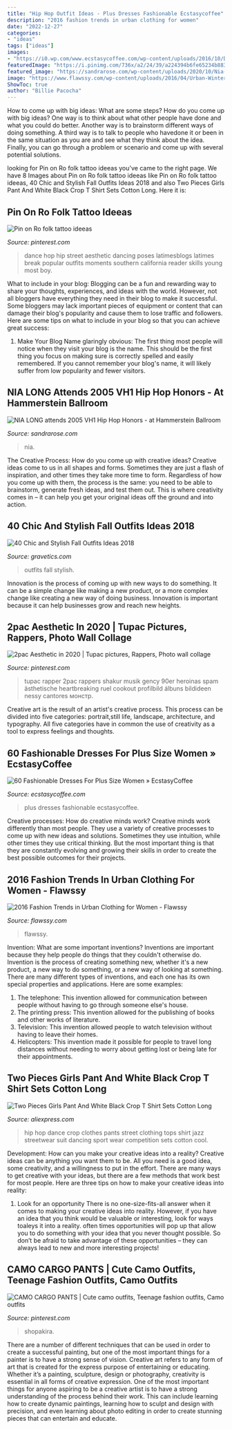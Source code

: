 ```yaml
---
title: "Hip Hop Outfit Ideas - Plus Dresses Fashionable Ecstasycoffee"
description: "2016 fashion trends in urban clothing for women"
date: "2022-12-27"
categories:
- "ideas"
tags: ["ideas"]
images:
- "https://i0.wp.com/www.ecstasycoffee.com/wp-content/uploads/2016/10/Dresses-For-Plus-Size-Women-8.jpg?resize=564,935"
featuredImage: "https://i.pinimg.com/736x/a2/24/39/a224394b6fe65234b883ad1185862b6b.jpg"
featured_image: "https://sandrarose.com/wp-content/uploads/2020/10/Nia-Long-wenn313043.jpg"
image: "https://www.flawssy.com/wp-content/uploads/2016/04/Urban-Winter-Fashion-Women.jpg"
ShowToc: true
author: "Billie Pacocha"
---
```



How to come up with big ideas: What are some steps?
How do you come up with big ideas? One way is to think about what other people have done and what you could do better. Another way is to brainstorm different ways of doing something. A third way is to talk to people who havedone it or been in the same situation as you are and see what they think about the idea. Finally, you can go through a problem or scenario and come up with several potential solutions.

	

		
looking for Pin on Ro folk tattoo ideeas you've came to the right page. We have 8 Images about Pin on Ro folk tattoo ideeas like Pin on Ro folk tattoo ideeas, 40 Chic and Stylish Fall Outfits Ideas 2018 and also Two Pieces Girls Pant And White Black Crop T Shirt Sets Cotton Long. Here it is:
		
    
## Pin On Ro Folk Tattoo Ideeas

<img loading=lazy src="https://i.pinimg.com/736x/d3/6d/30/d36d30882fdd7f4d48500b6fb12e8ed4.jpg" onerror="this.onerror=null;this.src='https://tse3.mm.bing.net/th?id=OIP.wnF9lpL7iAPgaOrMuQgdWAAAAA&amp;pid=15.1';" alt="Pin on Ro folk tattoo ideeas">

_Source: pinterest.com_

>dance hop hip street aesthetic dancing poses latimesblogs latimes break popular outfits moments southern california reader skills young most boy. 

	

What to include in your blog:
Blogging can be a fun and rewarding way to share your thoughts, experiences, and ideas with the world. However, not all bloggers have everything they need in their blog to make it successful. Some bloggers may lack important pieces of equipment or content that can damage their blog's popularity and cause them to lose traffic and followers. Here are some tips on what to include in your blog so that you can achieve great success:
1. Make Your Blog Name glaringly obvious: The first thing most people will notice when they visit your blog is the name. This should be the first thing you focus on making sure is correctly spelled and easily remembered. If you cannot remember your blog's name, it will likely suffer from low popularity and fewer visitors.


    
## NIA LONG Attends 2005 VH1 Hip Hop Honors - At Hammerstein Ballroom

<img loading=lazy src="https://sandrarose.com/wp-content/uploads/2020/10/Nia-Long-wenn313043.jpg" onerror="this.onerror=null;this.src='https://tse4.mm.bing.net/th?id=OIP.ohlIrXs-NkrWSH7Ufr8RYwHaLH&amp;pid=15.1';" alt="NIA LONG attends 2005 VH1 Hip Hop Honors - at Hammerstein Ballroom">

_Source: sandrarose.com_

>nia. 

	

The Creative Process: How do you come up with creative ideas?
Creative ideas come to us in all shapes and forms. Sometimes they are just a flash of inspiration, and other times they take more time to form. Regardless of how you come up with them, the process is the same: you need to be able to brainstorm, generate fresh ideas, and test them out. This is where creativity comes in – it can help you get your original ideas off the ground and into action.

    
## 40 Chic And Stylish Fall Outfits Ideas 2018

<img loading=lazy src="https://www.gravetics.com/wp-content/uploads/2017/10/womens-white-scoop-neck-long-sleeved-shirt.jpg" onerror="this.onerror=null;this.src='https://tse4.mm.bing.net/th?id=OIP.tu-ozXNFGEx8UxNvPfsdcAHaRX&amp;pid=15.1';" alt="40 Chic and Stylish Fall Outfits Ideas 2018">

_Source: gravetics.com_

>outfits fall stylish. 

	

Innovation is the process of coming up with new ways to do something. It can be a simple change like making a new product, or a more complex change like creating a new way of doing business. Innovation is important because it can help businesses grow and reach new heights.

    
## 2pac Aesthetic In 2020 | Tupac Pictures, Rappers, Photo Wall Collage

<img loading=lazy src="https://i.pinimg.com/736x/ed/40/87/ed40874eb10ab9f4e09ea0ca1a6f55dd.jpg" onerror="this.onerror=null;this.src='https://tse2.mm.bing.net/th?id=OIP.T3ZaUAk6zvtyDbupWraOeAHaLk&amp;pid=15.1';" alt="2pac Aesthetic in 2020 | Tupac pictures, Rappers, Photo wall collage">

_Source: pinterest.com_

>tupac rapper 2pac rappers shakur musik gency 90er heroinas spam ästhetische heartbreaking ruel cookout profilbild álbuns bildideen nessy cantores монстр. 

	

Creative art is the result of an artist's creative process. This process can be divided into five categories: portrait,still life, landscape, architecture, and typography. All five categories have in common the use of creativity as a tool to express feelings and thoughts.

    
## 60 Fashionable Dresses For Plus Size Women » EcstasyCoffee

<img loading=lazy src="https://i0.wp.com/www.ecstasycoffee.com/wp-content/uploads/2016/10/Dresses-For-Plus-Size-Women-8.jpg?resize=564,935" onerror="this.onerror=null;this.src='https://tse2.mm.bing.net/th?id=OIP.qoGuC4d95o3BqYh7C0Z9LAHaMR&amp;pid=15.1';" alt="60 Fashionable Dresses For Plus Size Women » EcstasyCoffee">

_Source: ecstasycoffee.com_

>plus dresses fashionable ecstasycoffee. 

	

Creative processes: How do creative minds work?
Creative minds work differently than most people. They use a variety of creative processes to come up with new ideas and solutions. Sometimes they use intuition, while other times they use critical thinking. But the most important thing is that they are constantly evolving and growing their skills in order to create the best possible outcomes for their projects.

    
## 2016 Fashion Trends In Urban Clothing For Women - Flawssy

<img loading=lazy src="https://www.flawssy.com/wp-content/uploads/2016/04/Urban-Winter-Fashion-Women.jpg" onerror="this.onerror=null;this.src='https://tse1.mm.bing.net/th?id=OIP.76nd2DNEZHrp80ZUYOFXagHaLH&amp;pid=15.1';" alt="2016 Fashion Trends in Urban Clothing for Women - Flawssy">

_Source: flawssy.com_

>flawssy. 

	

Invention: What are some important inventions?
Inventions are important because they help people do things that they couldn't otherwise do. Invention is the process of creating something new, whether it's a new product, a new way to do something, or a new way of looking at something. There are many different types of inventions, and each one has its own special properties and applications. Here are some examples: 
1. The telephone: This invention allowed for communication between people without having to go through someone else's house.
2. The printing press: This invention allowed for the publishing of books and other works of literature.
3. Television: This invention allowed people to watch television without having to leave their homes.
4. Helicopters: This invention made it possible for people to travel long distances without needing to worry about getting lost or being late for their appointments.

    
## Two Pieces Girls Pant And White Black Crop T Shirt Sets Cotton Long

<img loading=lazy src="https://ae01.alicdn.com/kf/HTB17b6lmcnI8KJjSsziq6z8QpXaf/Two-Pieces-Girls-Pant-And-White-Black-Crop-T-Shirt-Sets-Cotton-Long-Sleeve-Kids-Hip.jpg" onerror="this.onerror=null;this.src='https://tse3.mm.bing.net/th?id=OIP.sCPVZEohx6EAvc0zpJpiOgHaHa&amp;pid=15.1';" alt="Two Pieces Girls Pant And White Black Crop T Shirt Sets Cotton Long">

_Source: aliexpress.com_

>hip hop dance crop clothes pants street clothing tops shirt jazz streetwear suit dancing sport wear competition sets cotton cool. 

	

Development: How can you make your creative ideas into a reality?
Creative ideas can be anything you want them to be. All you need is a good idea, some creativity, and a willingness to put in the effort. There are many ways to get creative with your ideas, but there are a few methods that work best for most people. Here are three tips on how to make your creative ideas into reality:
1. Look for an opportunity
There is no one-size-fits-all answer when it comes to making your creative ideas into reality. However, if you have an idea that you think would be valuable or interesting, look for ways toaleys it into a reality. often times opportunities will pop up that allow you to do something with your idea that you never thought possible. So don’t be afraid to take advantage of these opportunities – they can always lead to new and more interesting projects!

    
## CAMO CARGO PANTS | Cute Camo Outfits, Teenage Fashion Outfits, Camo Outfits

<img loading=lazy src="https://i.pinimg.com/736x/a2/24/39/a224394b6fe65234b883ad1185862b6b.jpg" onerror="this.onerror=null;this.src='https://tse2.mm.bing.net/th?id=OIP.Sifa91cOVIaawjW2HWccRAHaLM&amp;pid=15.1';" alt="CAMO CARGO PANTS | Cute camo outfits, Teenage fashion outfits, Camo outfits">

_Source: pinterest.com_

>shopakira. 

	

There are a number of different techniques that can be used in order to create a successful painting, but one of the most important things for a painter is to have a strong sense of vision.
Creative art refers to any form of art that is created for the express purpose of entertaining or educating. Whether it’s a painting, sculpture, design or photography, creativity is essential in all forms of creative expression. One of the most important things for anyone aspiring to be a creative artist is to have a strong understanding of the process behind their work. This can include learning how to create dynamic paintings, learning how to sculpt and design with precision, and even learning about photo editing in order to create stunning pieces that can entertain and educate.

